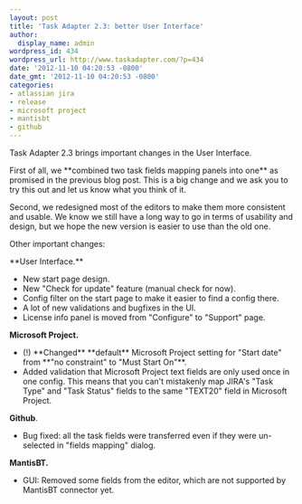 ```yaml
---
layout: post
title: 'Task Adapter 2.3: better User Interface'
author:
  display_name: admin
wordpress_id: 434
wordpress_url: http://www.taskadapter.com/?p=434
date: '2012-11-10 04:20:53 -0800'
date_gmt: '2012-11-10 04:20:53 -0800'
categories:
- atlassian jira
- release
- microsoft project
- mantisbt
- github
---
```

<p>Task Adapter 2.3 brings important changes in the User Interface.</p>
<p>First of all, we **combined two task fields mapping panels into one** as promised in the previous blog post. This is a big change and we ask you to try this out and let us know what you think of it.</p>
<p>Second, we redesigned most of the editors to make them more consistent and usable. We know we still have a long way to go in terms of usability and design, but we hope the new version is easier to use than the old one.</p>
<p>Other important changes:</p>
<p>**User Interface.**</p>
<ul>
<li>New start page design.</li>
<li>New "Check for update" feature (manual check for now).</li>
<li>Config filter on the start page to make it easier to find a config there.</li>
<li>A lot of new validations and bugfixes in the UI.</li>
<li>License info panel is moved from "Configure" to "Support" page.</li>

</ul>

**Microsoft Project.**</p>
<ul>
<li>(!) **Changed** **default** Microsoft Project setting for "Start date" from **"no constraint" to "Must Start On"**.</li>
<li>Added validation that Microsoft Project text fields are only used once in one config. This means that you can't mistakenly map JIRA's "Task Type" and "Task Status" fields to the same "TEXT20" field in Microsoft Project.</li>

</ul>

**Github**.</p>
<ul>
<li>Bug fixed: all the task fields were transferred even if they were un-selected in "fields mapping" dialog.</li>

</ul>

**MantisBT.**</p>
<ul>
<li>GUI: Removed some fields from the editor, which are not supported by MantisBT connector yet.</li>

</ul>

&nbsp;</p>
